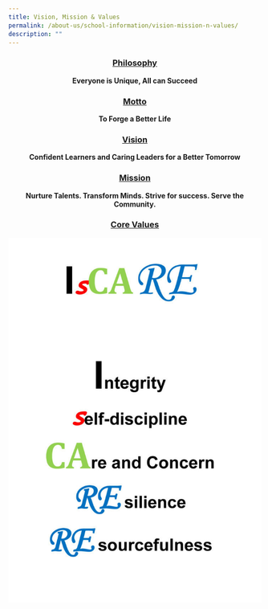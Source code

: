 ```yaml
---
title: Vision, Mission & Values
permalink: /about-us/school-information/vision-mission-n-values/
description: ""
---
```

<center>
<h3><u>Philosophy</u></h3>

**Everyone is Unique, All can Succeed**

<h3><u>Motto</u></h3>

**To Forge a Better Life**

<h3><u>Vision</u></h3>

**Confident Learners and Caring Leaders for a Better Tomorrow**

<h3><u>Mission</u></h3>

**Nurture Talents. Transform Minds. Strive for success. Serve the Community.**

<h3><u>Core Values</u></h3>

![](/images/iscare-711x1024.jpg)

</center>